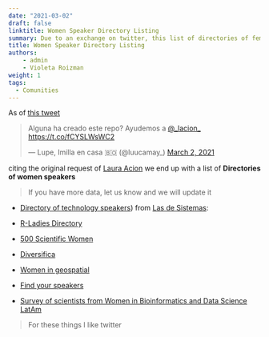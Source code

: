 ```yaml
---
date: "2021-03-02"
draft: false
linktitle: Women Speaker Directory Listing
summary: Due to an exchange on twitter, this list of directories of female speakers was put together.
title: Women Speaker Directory Listing
authors: 
    - admin
    - Violeta Roizman
weight: 1
tags: 
  - Comunities
---
```


As of [this tweet](https://twitter.com/luucamay_/status/1366799469698834434?s=20)

<blockquote class="twitter-tweet"><p lang="es" dir="ltr">Alguna ha creado este repo? Ayudemos a <a href="https://twitter.com/_lacion_?ref_src=twsrc%5Etfw">@_lacion_</a> <a href="https://t.co/fCYSLWsWC2">https://t.co/fCYSLWsWC2</a></p>&mdash; Lupe, Imilla en casa 🇧🇴 (@luucamay_) <a href="https://twitter.com/luucamay_/status/1366799469698834434?ref_src=twsrc%5Etfw">March 2, 2021</a></blockquote> <script async src="https://platform.twitter.com/widgets.js" charset="utf-8"></script> 

citing the original request of [Laura Acion](https://lacion.rbind.io/) we end up with a list of **Directories of women speakers**

> If you have more data, let us know and we will update it

* [Directory of technology speakers](https://github.com/lasdesistemas/speakers-tecnologia)) from [Las de Sistemas](https://twitter.com/lasdesistemas/status/1273374539888672774?s=20): 

* [R-Ladies Directory](https://rladies.org/directory/)

* [500 Scientific Women](https://500womenscientists.org/request-a-scientist)

* [Diversifica](https://diversifyeeb.com)

* [Women in geospatial](https://www.womeningeospatial.org/join/speakers-database)

* [Find your speakers](https://speakerinnen.org/)

* [Survey of scientists from Women in Bioinformatics and Data Science LatAm](https://t.co/nI8rHED8ry?amp=1) 

> For these things I like twitter